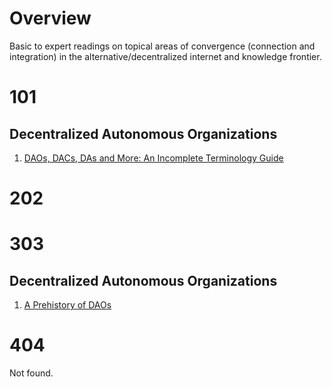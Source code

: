 # Overview

Basic to expert readings on topical areas of convergence (connection and integration) in the alternative/decentralized internet and knowledge frontier.

# 101

## Decentralized Autonomous Organizations

1. [DAOs, DACs, DAs and More: An Incomplete Terminology Guide](https://blog.ethereum.org/2014/05/06/daos-dacs-das-and-more-an-incomplete-terminology-guide/)
 
# 202
 
# 303


## Decentralized Autonomous Organizations

1. [A Prehistory of DAOs](https://gnosisguild.mirror.xyz/t4F5rItMw4-mlpLZf5JQhElbDfQ2JRVKAzEpanyxW1Q)
 
# 404
 
Not found.
